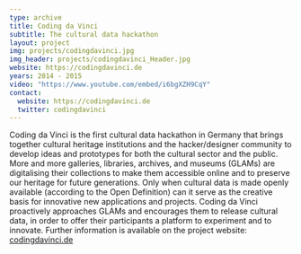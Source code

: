 ```yaml
---
type: archive
title: Coding da Vinci
subtitle: The cultural data hackathon
layout: project
img: projects/codingdavinci.jpg
img_header: projects/codingdavinci_Header.jpg
website: https://codingdavinci.de
years: 2014 - 2015
video: "https://www.youtube.com/embed/i6bgXZH9CqY"
contact:
  website: https://codingdavinci.de
  twitter: codingdavinci
---
```


Coding da Vinci is the first cultural data hackathon in Germany that brings together cultural heritage institutions and the hacker/designer community to develop ideas and prototypes for both the cultural sector and the public.
More and more galleries, libraries, archives, and museums (GLAMs) are digitalising their collections to make them accessible online and to preserve our heritage for future generations. Only when cultural data is made openly available (according to the Open Definition) can it serve as the creative basis for innovative new applications and projects. Coding da Vinci proactively approaches GLAMs and encourages them to release cultural data, in order to offer their participants a platform to experiment and to innovate.
Further information is available on the project website: [codingdavinci.de]( http://www.codingdavinci.de/)
